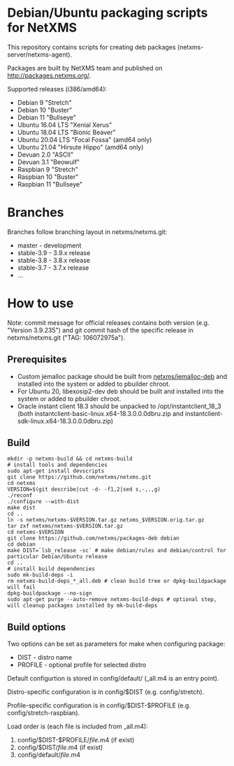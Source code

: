 # Debian/Ubuntu packaging scripts for NetXMS

This repository contains scripts for creating deb packages (netxms-server/netxms-agent).

Packages are built by NetXMS team and published on http://packages.netxms.org/.

Supported releases (i386/amd64):
 * Debian 9 "Stretch"
 * Debian 10 "Buster"
 * Debian 11 "Bullseye"
 * Ubuntu 16.04 LTS "Xenial Xerus"
 * Ubuntu 18.04 LTS "Bionic Beaver"
 * Ubuntu 20.04 LTS "Focal Fossa" (amd64 only)
 * Ubuntu 21.04 "Hirsute Hippo" (amd64 only)
 * Devuan 2.0 "ASCII"
 * Devuan 3.1 "Beowulf"
 * Raspbian 9 "Stretch"
 * Raspbian 10 "Buster"
 * Raspbian 11 "Bullseye"

# Branches

Branches follow branching layout in netxms/netxms.git:

* master - development
* stable-3.9 - 3.9.x release
* stable-3.8 - 3.8.x release
* stable-3.7 - 3.7.x release
* …

# How to use

Note: commit message for official releases contains both version (e.g. "Version 3.9.235") and git commit hash of the specific release in netxms/netxms.git ("TAG: 106072975a").

## Prerequisites

* Custom jemalloc package should be built from [netxms/jemalloc-deb](https://github.com/netxms/jemalloc-deb) and installed into the system or added to pbuilder chroot.
* For Ubuntu 20, libexosip2-dev deb should be built and installed into the system or added to pbuilder chroot.
* Oracle instant client 18.3 should be unpacked to /opt/instantclient_18_3 (both instantclient-basic-linux.x64-18.3.0.0.0dbru.zip and instantclient-sdk-linux.x64-18.3.0.0.0dbru.zip)

## Build

```shell
mkdir -p netxms-build && cd netxms-build
# install tools and dependencies
sudo apt-get install devscripts
git clone https://github.com/netxms/netxms.git
cd netxms
VERSION=$(git describe|cut -d- -f1,2|sed s,-,.,g)
./reconf
./configure --with-dist
make dist
cd ..
ln -s netxms/netxms-$VERSION.tar.gz netxms_$VERSION.orig.tar.gz
tar zxf netxms/netxms-$VERSION.tar.gz
cd netxms-$VERSION
git clone https://github.com/netxms/packages-deb debian
cd debian
make DIST=`lsb_release -sc` # make debian/rules and debian/control for particular Debian/Ubuntu release
cd ..
# install build dependencies
sudo mk-build-deps -i
rm netxms-build-deps_*_all.deb # clean build tree or dpkg-buildpackage will fail
dpkg-buildpackage --no-sign
sudo apt-get purge --auto-remove netxms-build-deps # optional step, will cleanup packages installed by mk-build-deps
```

## Build options

Two options can be set as parameters for make when configuring package:

* DIST - distro name
* PROFILE - optional profile for selected distro

Default configurtion is stored in config/default/ (_all.m4 is an entry point).

Distro-specific configuration is in config/\$DIST (e.g. config/stretch).

Profile-specific configuration is in config/\$DIST-\$PROFILE (e.g. config/stretch-raspbian).

Load order is (each file is included from _all.m4):
1. config/\$DIST-$PROFILE/_file_.m4 (if exist)
1. config/$DIST/_file_.m4 (if exist)
1. config/default/_file_.m4
